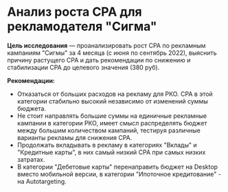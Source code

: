 # Анализ роста CPA для рекламодателя "Сигма"


**Цель исследования** — проанализировать рост CPA по рекламным кампаниям "Сигмы" за 4 месяца (с июня по сентябрь 2022), выяснить причину растущего CPA и дать рекомендации по снижению и стабилизации CPA до целевого значения (380 руб).

**Рекомендации:**

- Отказаться от больших расходов на рекламу для РКО. CPA в этой категории стабильно высокий независимо от изменений суммы бюджета.
- Не стоит направлять большие суммы на единичные рекламные кампании в категории РКО, имеет смысл распределять бюджет между большим количеством кампаний, тестируя различные варианты рекламы для снижения CPA.
- Продолжать вкладывать в рекламу в категориях "Вклады" и "Кредитные карты", в них самый низкий CPA при самых низких затратах.
- В категории "Дебетовые карты" перенаправить бюджет на Desktop вместо мобильной версии, в категории "Ипоточное кредитование" - на Autotargeting.
